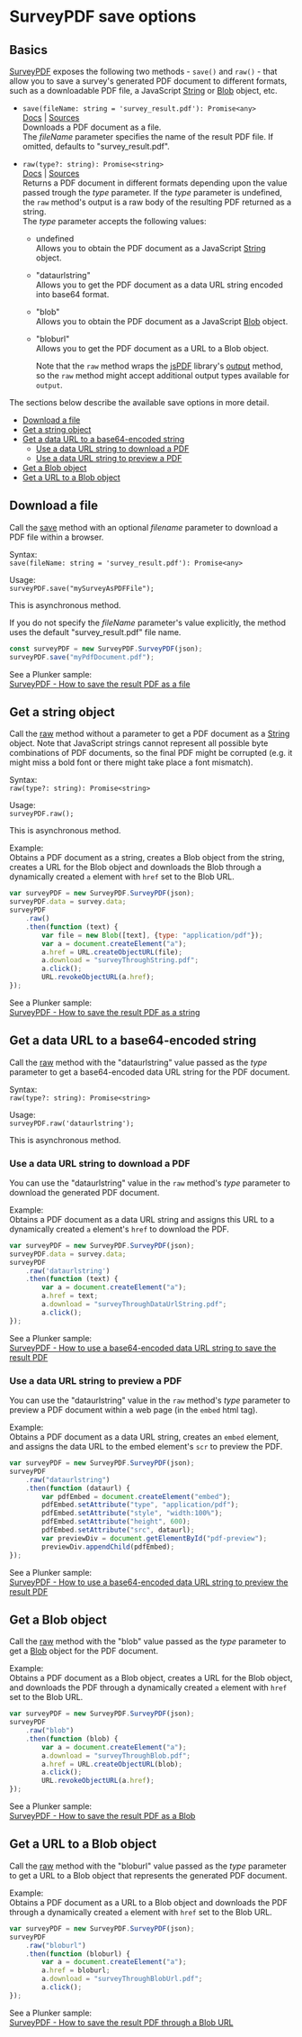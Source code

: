 # SurveyPDF save options

## Basics

[SurveyPDF](https://surveyjs.io/Documentation/Pdf-Export?id=surveypdf) exposes the following two methods - `save()` and `raw()` - that allow you to save a survey's generated PDF document to different formats, such as a downloadable PDF file, a JavaScript [String](https://developer.mozilla.org/en-US/docs/Web/JavaScript/Reference/Global_Objects/String) or [Blob](https://developer.mozilla.org/en-US/docs/Web/API/Blob) object, etc.

- `save(fileName: string = 'survey_result.pdf'): Promise<any>`  
  [Docs](https://surveyjs.io/Documentation/Pdf-Export?id=surveypdf#save) | [Sources](https://github.com/surveyjs/survey-pdf/blob/ef6a5d8ea79b459293d8fb2fcad009b4e1d581f8/src/survey.ts#L128)  
  Downloads a PDF document as a file.  
  The _fileName_ parameter specifies the name of the result PDF file. If omitted, defaults to "survey_result.pdf".

- `raw(type?: string): Promise<string>`  
  [Docs](https://surveyjs.io/Documentation/Pdf-Export?id=surveypdf#raw) | [Sources](https://github.com/surveyjs/survey-pdf/blob/5225a077e05f3f3750c349cdd15de3bbbd572197/src/survey.ts#L138)   
  Returns a PDF document in different formats depending upon the value passed trough the _type_ parameter. If the _type_ parameter is undefined, the `raw` method's output is a raw body of the resulting PDF returned as a string.  
  The _type_ parameter accepts the following values:  
  - undefined  
    Allows you to obtain the PDF document as a JavaScript [String](https://developer.mozilla.org/en-US/docs/Web/JavaScript/Reference/Global_Objects/String) object.
  - "dataurlstring"   
    Allows you to get the PDF document as a data URL string encoded into base64 format.
  - "blob"  
    Allows you to obtain the PDF document as a JavaScript [Blob](https://developer.mozilla.org/en-US/docs/Web/API/Blob) object.
  - "bloburl"  
    Allows you to get the PDF document as a URL to a Blob object.

    Note that the `raw` method wraps the [jsPDF](https://artskydj.github.io/jsPDF/) library's [output](https://artskydj.github.io/jsPDF/docs/jsPDF.html#output) method, so the `raw` method might accept additional output types available for `output`. 

The sections below describe the available save options in more detail.

- [Download a file](#save)
- [Get a string object](#raw-string)
- [Get a data URL to a base64-encoded string](#raw-dataurlstring)
  - [Use a data URL string to download a PDF](#raw-dataurlstring-save)
  - [Use a data URL string to preview a PDF](#raw-dataurlstring-preview)
- [Get a Blob object](#raw-blob)
- [Get a URL to a Blob object](#raw-bloburl)



<a id="save"></a>
## Download a file

Call the [save](https://surveyjs.io/Documentation/Pdf-Export?id=surveypdf#save) method with an optional _filename_ parameter to download a PDF file within a browser. 

Syntax:  
`save(fileName: string = 'survey_result.pdf'): Promise<any>`  

Usage:  
`surveyPDF.save("mySurveyAsPDFFile");`  

This is asynchronous method.

If you do not specify the _fileName_ parameter's value explicitly, the method uses the default "survey_result.pdf" file name.


```JavaScript
const surveyPDF = new SurveyPDF.SurveyPDF(json);
surveyPDF.save("myPdfDocument.pdf");
```

See a Plunker sample:  
[SurveyPDF - How to save the result PDF as a file](https://plnkr.co/edit/OwcuW3kXTKAGn9gv)




<a id="raw-string"></a>
## Get a string object

Call the [raw](https://surveyjs.io/Documentation/Pdf-Export?id=surveypdf#raw) method without a parameter to get a PDF document as a [String](https://developer.mozilla.org/en-US/docs/Web/JavaScript/Reference/Global_Objects/String) object. Note that JavaScript strings cannot represent all possible byte combinations of PDF documents, so the final PDF might be corrupted (e.g. it might miss a bold font or there might take place a font mismatch). 

Syntax:  
`raw(type?: string): Promise<string>`   

Usage:  
`surveyPDF.raw();`  

This is asynchronous method.

Example:  
Obtains a PDF document as a string, creates a Blob object from the string, creates a URL for the Blob object and downloads the Blob through a dynamically created `a` element with `href` set to the Blob URL.

```JavaScript
var surveyPDF = new SurveyPDF.SurveyPDF(json);
surveyPDF.data = survey.data;
surveyPDF
    .raw()
    .then(function (text) {
        var file = new Blob([text], {type: "application/pdf"});
        var a = document.createElement("a");
        a.href = URL.createObjectURL(file);
        a.download = "surveyThroughString.pdf";
        a.click();
        URL.revokeObjectURL(a.href);
});
```

See a Plunker sample:  
[SurveyPDF - How to save the result PDF as a string](https://plnkr.co/edit/TeYhoAxkvwF3EAPc)



<a id="raw-dataurlstring"></a>
## Get a data URL to a base64-encoded string

Call the [raw](https://surveyjs.io/Documentation/Pdf-Export?id=surveypdf#raw) method with the "dataurlstring" value passed as the _type_ parameter to get a base64-encoded data URL string for the PDF document. 

Syntax:  
`raw(type?: string): Promise<string>`   

Usage:  
`surveyPDF.raw('dataurlstring');`  

This is asynchronous method.


<a id="raw-dataurlstring-save"></a>
### Use a data URL string to download a PDF 

You can use the "dataurlstring" value in the `raw` method's _type_ parameter to download the generated PDF document.

Example:  
Obtains a PDF document as a data URL string and assigns this URL to a dynamically created `a` element's `href` to download the PDF.

```JavaScript
var surveyPDF = new SurveyPDF.SurveyPDF(json);
surveyPDF.data = survey.data;
surveyPDF
    .raw('dataurlstring')
    .then(function (text) {
        var a = document.createElement("a");
        a.href = text;
        a.download = "surveyThroughDataUrlString.pdf";
        a.click();
});
```

See a Plunker sample:  
[SurveyPDF - How to use a base64-encoded data URL string to save the result PDF](https://plnkr.co/edit/rq0o5GhH15zitEp1)


<a id="raw-dataurlstring-preview"></a>
### Use a data URL string to preview a PDF 

You can use the "dataurlstring" value in the `raw` method's _type_ parameter to preview a PDF document within a web page (in the `embed` html tag).

Example:  
Obtains a PDF document as a data URL string, creates an `embed` element, and assigns the data URL to the embed element's `scr` to preview the PDF.


```JavaScript
var surveyPDF = new SurveyPDF.SurveyPDF(json);
surveyPDF
    .raw("dataurlstring")
    .then(function (dataurl) {
        var pdfEmbed = document.createElement("embed");
        pdfEmbed.setAttribute("type", "application/pdf");
        pdfEmbed.setAttribute("style", "width:100%");
        pdfEmbed.setAttribute("height", 600);
        pdfEmbed.setAttribute("src", dataurl);
        var previewDiv = document.getElementById("pdf-preview");
        previewDiv.appendChild(pdfEmbed);
});
```

See a Plunker sample:  
[SurveyPDF - How to use a base64-encoded data URL string to preview the result PDF](https://plnkr.co/edit/nDBah2IrnxojQ1iM)



<a id="raw-blob"></a>
## Get a Blob object

Call the [raw](https://surveyjs.io/Documentation/Pdf-Export?id=surveypdf#raw) method with the "blob" value passed as the _type_ parameter to get a [Blob](https://developer.mozilla.org/en-US/docs/Web/API/Blob) object for the PDF document. 

Example:  
Obtains a PDF document as a Blob object, creates a URL for the Blob object, and downloads the PDF through a dynamically created `a` element with `href` set to the Blob URL.

```JavaScript
var surveyPDF = new SurveyPDF.SurveyPDF(json);
surveyPDF
    .raw("blob")
    .then(function (blob) {
        var a = document.createElement("a");
        a.download = "surveyThroughBlob.pdf";
        a.href = URL.createObjectURL(blob);
        a.click();
        URL.revokeObjectURL(a.href);
});
```

See a Plunker sample:  
[SurveyPDF - How to save the result PDF as a Blob](https://plnkr.co/edit/FobOW59o2gDx6PsZ)



<a id="raw-bloburl"></a>
## Get a URL to a Blob object

Call the [raw](https://surveyjs.io/Documentation/Pdf-Export?id=surveypdf#raw) method with the "bloburl" value passed as the _type_ parameter to get a URL to a Blob object that represents the generated PDF document. 


Example:  
Obtains a PDF document as a URL to a Blob object and downloads the PDF through a dynamically created `a` element with `href` set to the Blob URL.

```JavaScript
var surveyPDF = new SurveyPDF.SurveyPDF(json);
surveyPDF
    .raw("bloburl")
    .then(function (bloburl) {
        var a = document.createElement("a");
        a.href = bloburl;
        a.download = "surveyThroughBlobUrl.pdf";
        a.click();
});
```

See a Plunker sample:  
[SurveyPDF - How to save the result PDF through a Blob URL](https://plnkr.co/edit/Kebhczinl7iMdXTq)

